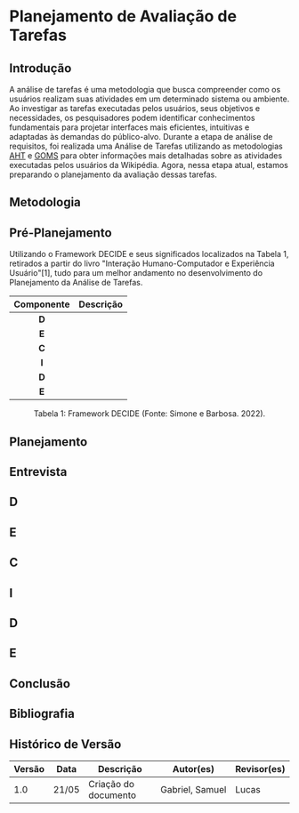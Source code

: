 # Planejamento de Avaliação de Tarefas

## Introdução

A análise de tarefas é uma metodologia que busca compreender como os usuários realizam suas atividades em um determinado sistema ou ambiente. Ao investigar as tarefas executadas pelos usuários, seus objetivos e necessidades, os pesquisadores podem identificar conhecimentos fundamentais para projetar interfaces mais eficientes, intuitivas e adaptadas às demandas do público-alvo. Durante a etapa de análise de requisitos, foi realizada uma Análise de Tarefas utilizando as metodologias [AHT](../../../analise-de-requisitos/aht.md) e [GOMS](../../../analise-de-requisitos/goms.md) para obter informações mais detalhadas sobre as atividades executadas pelos usuários da Wikipédia. Agora, nessa etapa atual, estamos preparando o planejamento da avaliação dessas tarefas.

## Metodologia

## Pré-Planejamento

Utilizando o Framework DECIDE e seus significados localizados na Tabela 1, retirados a partir do livro "Interação Humano-Computador e  Experiência Usuário"[1],  tudo para um melhor andamento no desenvolvimento do Planejamento da Análise de Tarefas.

| Componente | Descrição |
| :---------: | ----------- |
| **D** |             |
| **E** |             |
| **C** |             |
| **I** |             |
| **D** |             |
| **E** |             |

<div style="text-align: center">
    <p> Tabela 1: Framework DECIDE (Fonte: Simone e Barbosa. 2022).</p>
</div>

## Planejamento

## Entrevista

## D

## E

## C

## I

## D

## E

## Conclusão

## Bibliografia

## Histórico de Versão

| Versão | Data  | Descrição            | Autor(es)        | Revisor(es) |
| ------- | ----- | ---------------------- | ---------------- | ----------- |
| 1.0     | 21/05 | Criação do documento | Gabriel, Samuel | Lucas       |

